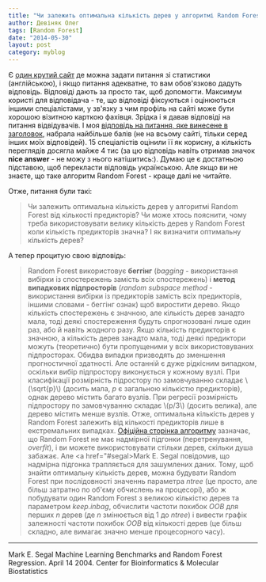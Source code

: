 ```yaml
---
title: "Чи залежить оптимальна кількість дерев у алгоритмі Random Forest від кількості предикторів?"
author: Девіняк Олег
tags: [Random Forest]
date: "2014-05-30"
layout: post
category: myblog
---
```


Є [один крутий сайт](http://stats.stackexchange.com) де можна задати питання зі статистики (англійською), і якщо питання адекватне, то вам обов'язково дадуть відповідь. Відповіді дають за просто так, щоб допомогти. Максимум користі для відповідача - те, що відповіді фіксуються і оцінюються іншими спеціалістами, у зв'язку з чим профіль на сайті може бути хорошою візитною карткою фахівця. Зрідка і я давав відповіді на питання відвідувачів. І моя [відповідь на питання, яке винесене в заголовок](http://stats.stackexchange.com/questions/36165/does-the-optimal-number-of-trees-in-a-random-forest-depend-on-the-number-of-pred/36183#36183), набрала найбільше балів (не на всьому сайті, тільки серед інших моїх відповідей). 15 спеціалістів оцінили її як корисну, а кількість переглядів досягла майже 4 тис (за цю відповідь навіть отримав значок **nice answer** - не можу з нього натішитись:). Думаю це є достатньою підставою, щоб перекласти відповідь українською. Але якщо ви не знаєте, що таке алгоритм Random Forest - краще далі не читайте.

Отже, питання були такі:

>Чи залежить оптимальна кількість дерев у алгоритмі Random Forest від кількості предикторів? Чи може хтось пояснити, чому треба використовувати велику кількість дерев у Random Forest коли кількість предикторів значна? І як визначити оптимальну кількість дерев?

А тепер процитую свою відповідь:

> Random Forest використовує **беггінг** (*bagging* - використання вибірки із спостережень замість всіх спостережень) і **метод випадкових підпросторів** (*random subspace method* - використання вибірки із предикторів замість всіх предикторів, іншими словами - беггінг ознак) щоб виростити дерево. Якщо кількість спостережень є значною, але кількість дерев занадто мала, тоді деякі спостереження будуть спрогнозовані лише один раз, або й навіть жодного разу. Якщо кількість предикторів є значною, а кількість дерев занадто мала, тоді деякі предиктори можуть (теоретично) бути пропущеними у всіх використовуваних підпросторах. Обидва випадки призводять до зменшення прогностичної здатності. Але останній є дуже рідкісним випадком, оскільки вибір підпростору виконується у кожному вузлі. При класифікації розмірність підростору по замовчуванню складає \\(\sqrt{р}\\) (досить мала, *р* є загальною кількістю предикторів), однак дерево містить багато вузлів. При регресії розмірність підпростору по замовчуванню складає \\(p/3\\) (досить велика), але дерево містить менше вузлів. Отже, оптимальна кількість дерев у Random Forest залежить від кількості предикторів лише в екстремальних випадках. [Офіційна сторінка алгоритму](http://www.stat.berkeley.edu/~breiman/RandomForests/cc_home.htm#remarks) зазначає, що Random Forest не має надмірної підгонки (перетренування, *overfit*), і ви можете використовувати стільки дерев, скільки душа забажає. Але <a href="#segal>Mark E. Segal</a> повідомив, що надмірна підгонка трапляється для зашумлених даних. Тому, щоб знайти оптимальну кількість дерев, можна будувати Random Forest при послідовності значеннь параметра *ntree* (це просто, але більш затратно по об'єму обчислень на процесорі), або ж побудувати один Random Forest з великою кількістю дерев та параметром *keep.inbag*, обчислити частоти похибок *OOB* для перших *n* дерев (де *n* змінюється від 1 до *ntree*) і вивести графік залежності частоти похибок *OOB* від кількості дерев (це більш складно, але вимагає значно менше процесорного часу).

___

<div class="nohover">
<a name="segal", id="anchor">Mark E. Segal Machine Learning Benchmarks and Random Forest Regression. April 14 2004. Center for Bioinformatics & Molecular Biostatistics</a>
</div>




